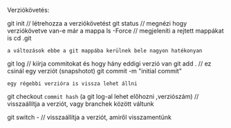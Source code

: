 Verziókövetés: 

git init // létrehozza a verziókövetést 
git status // megnézi hogy verziókövetve van-e már a mappa
ls -Force // megjeleníti a rejtett mappákat is 
cd .git

    a változások ebbe a git mappába kerülnek bele nagyon hatékonyan 

git log // kiírja  commitokat és hogy hány eddigi verzió van 
git add . // ez csinál egy verziót (snapshotot)
git commit -m "initial commit" 

    egy régebbi verzióra is vissza lehet állni 

git checkout `commit hash` (a git log-al lehet előhozni ,verziószám) // visszaállítja a verziót, vagy branchek között váltunk 

git switch - // visszaállítja a verziót, amiről visszamentünk 





